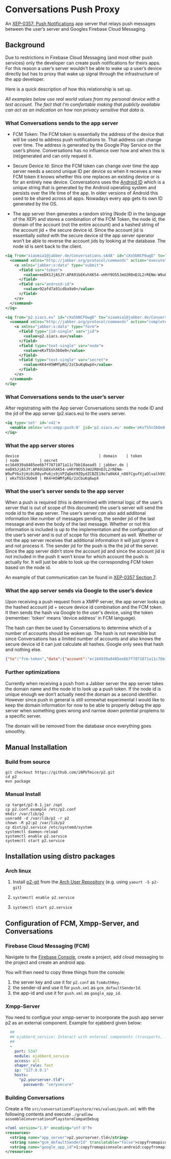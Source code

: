 # Conversations Push Proxy
An [XEP-0357: Push Notifications](https://xmpp.org/extensions/xep-0357.html) app server that relays push messages between the user’s server and Googles Firebase Cloud Messaging.

## Background
Due to restrictions in Firebase Cloud Messaging (and most other push services) only the developer can create push notifications for theirs apps. For this reason a user’s server wouldn’t be able to wake up a user’s device directly but has to proxy that wake up signal through the infrastructure of the app developer.

Here is a quick description of how this relationship is set up.

*All examples below use real world values from my personal device with a test account. The fact that I’m comfortable making that publicly available can act as an indication on how non privacy sensitive that data is.*

### What Conversations sends to the app server

* FCM Token: The FCM token is essentially the address of the device that will be used to address push notifications to. That address can change over time. The address is generated by the Google Play Service on the user’s phone. Conversations has no influence over how and when this is (re)generated and can only request it.

* Secure Device Id: Since the FCM token can change over time the app server needs a second unique ID per device so when it receives a new FCM token it knows whether this one replaces an existing device or is for an entirely new device. Conversations uses the [Android ID](https://developer.android.com/reference/android/provider/Settings.Secure.html#ANDROID_ID) which is a unique string that is generated by the Android operating system and persists over the life time of the app. In older versions of Android this used to be shared across all apps. Nowadays every app gets its own ID generated by the OS.

* The app server then generates a random string (Node ID in the language of the XEP) and stores a combination of the FCM Token, the node id, the domain of the account (not the entire account) and a hashed string of the account jid + the secure device id. Since the account jid is essentially *salted* with the secure device id the app server operator won’t be able to reverse the account jids by looking at the database.
The node id is sent back to the client.

```xml
<iq from="xiaomia1@jabber.de/Conversations.sAdA" id="cXo5bNCF6wgD" to="p2.siacs.eu" type="set">
  <command xmlns="http://jabber.org/protocol/commands" action="execute" node="register-push-fcm">
    <x xmlns="jabber:x:data" type="submit">
      <field var="token">
        <value>eeDXSJjASJY:APA91bEKxhXK54-vHhY9O55JmU2R0nDJL2rRENm-W9uPY6x3jHi0i0OyvPu6js9jVPZqDeX9ZQydZCBZE19o7a0kK4_n88fCgufXjaOlvalh9VibB2zOI7dQRTaDNB3H5s4dicpWD0m4</value>
      </field>
      <field var="android-id">
        <value>92afd7a91cdba9a0</value>
      </field>
    </x>
  </command>
</iq>
```

```xml
<iq from="p2.siacs.eu" id="cXo5bNCF6wgD" to="xiaomia1@jabber.de/Conversations.sAdA" type="result">
  <command xmlns="http://jabber.org/protocol/commands" action="complete" node="register-push-fcm" sessionid="1526463999190">
    <x xmlns="jabber:x:data" type="form">
      <field type="jid-single" var="jid">
        <value>p2.siacs.eu</value>
      </field>
      <field type="text-single" var="node">
        <value>eKxTS5n3bOe0</value>
      </field>
      <field type="text-single" var="secret">
        <value>KK4+H5WMfpRG/2zCbuKq6wpX</value>
      </field>
    </x>
  </command>
</iq>
```

### What Conversations sends to the user’s server

After registrating with the App server Conversations sends the node ID and the jid of the app server (p2.siacs.eu) to the users server.

```xml
<iq type='set' id='x42'>
  <enable xmlns='urn:xmpp:push:0' jid='p2.siacs.eu' node='eKxTS5n3bOe0' />
</iq>
```

### What the app server stores

```
device                                   | domain    | token                                                                                                                                                    | node         | secret                
ec164939a8485ee6b7f7871071a11c7bb18aead5 | jabber.de | eeDXSJjASJY:APA91bEKxhXK54-vHhY9O55JmU2R0nDJL2rRENm-W9uPY6x3jHi0i0OyvPu6js9jVPZqDeX9ZQydZCBZE19o7a0kK4_n88fCgufXjaOlvalh9VibB2zOI7dQRTaDNB3H5s4dicpWD0m4 | eKxTS5n3bOe0 | KK4+H5WMfpRG/2zCbuKq6wpX
```

### What the user’s server sends to the app server

When a push is required (this is determined with internal logic of the user’s server that is out of scope of this document) the user’s server will send the node id to the app server. The user’s server *can* also add additonal information like number of messages pending, the sender jid of the last message and even the body of the last message. Whether or not this information is included is up to the implementation and the configuration of the user’s server and is out of scope for this document as well. Whether or not the app server receives that additional information it will just ignore it and not process it.
The sender jid for the push is the the jid of the server. Since the app server didn’t store the account jid and since the account jid is not included in the push it won’t know for which account the push is actually for. It will just be able to look up the corresponding FCM token based on the node id.

An example of that communication can be found in [XEP-0357 Section 7](https://xmpp.org/extensions/xep-0357.html#publishing).

### What the app server sends via Google to the user’s device

Upon receiving a push request from a XMPP server, the app server looks up the hashed account jid + secure device id combination and the FCM token. It then sends the hash via Google to the user's device, using the token (remember: 'token' means 'device address' in FCM language).

The hash can then be used by Conversations to determine which of a number of accounts should be woken up. The hash is not reversible but since Conversations has a limited number of accounts and also knows the secure device id it can just calculate all hashes. Google only sees that hash and nothing else.

```json
{"to":"fcm-token","data":{"account":"ec164939a8485ee6b7f7871071a11c7bb18aead5"}}
```

### Further optimizations

Currently when receiving a push from a Jabber server the app server takes the domain name and the node id to look up a push token. If the node id is unique enough we don’t actually need the domain as a second identifier. However since push in general is still somewhat experimental I would like to keep the domain information for now to be able to properly debug the app server when something goes wrong and narrow down potential proplems to a specific server.

The domain will be removed from the database once everything goes smoothly.

## Manual Installation

### Build from source
```
git checkout https://github.com/iNPUTmice/p2.git
cd p2
mvn package
```

### Manual Install
```
cp target/p2-0.1.jar /opt
cp p2.conf.example /etc/p2.conf
mkdir /var/lib/p2
useradd -d /var/lib/p2 -r p2
chown -R p2:p2 /var/lib/p2
cp dist/p2.service /etc/systemd/system
systemctl daemon-reload
systemctl enable p2.service
systemctl start p2.service
```

## Installation using distro packages

### Arch linux

1. Install [p2-git](https://aur.archlinux.org/packages/p2-git/) from the
   [Arch User Repository](https://aur.archlinux.org/)
   (e.g. using `yaourt -S p2-git`)

2. `systemctl enable p2.service`

3. `systemctl start p2.service`

## Configuration of FCM, Xmpp-Server, and Conversations

### Firebase Cloud Messaging (FCM)

Navigate to the [Firebase Console](https://console.firebase.google.com), create a project, add cloud messaging to the project and create
an android app.

You will then need to copy three things from the console:

1. the server key and use it for `p2.conf` as `fcmAuthKey`.
2. the sender-id and use it for `push.xml` as `gcm_defaultSenderId`.
3. the app-id and use it for `push.xml` as `google_app_id`.

### Xmpp-Server

You need to configue your xmpp-server to incorporate the push app server p2 as an external component.
Example for ejabberd given below:

```yaml
  ##
  ## ejabberd_service: Interact with external components (transports, ...)
  ##
  -
    port: 5347
    module: ejabberd_service
    access: all
    shaper_rule: fast
    ip: "127.0.0.1"
    hosts:
      "p2.yourserver.tld":
        password: "verysecure"

```

### Building Conversations

Create a file `src/conversationsPlaystore/res/values/push.xml` with the following contents and execute `./gradlew assembleConversationsPlaystoreCompatDebug`

```xml
<?xml version="1.0" encoding="utf-8"?>
<resources>
  <string name="app_server">p2.yourserver.tld</string>
  <string name="gcm_defaultSenderId" translatable="false">copyfromapiconsole</string>
  <string name="google_app_id">1:copyfromapiconsole:android:copyfromapiconsole</string>
</resources>
```
